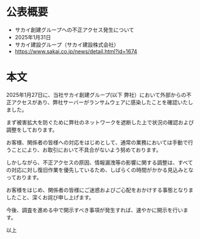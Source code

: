 # 公表概要
- サカイ創建グループへの不正アクセス発生について
- 2025年1月31日
- サカイ建設グループ（サカイ建設株式会社）
- https://www.sakai.co.jp/news/detail.html?id=1674

# 本文
2025年1月27日に、当社サカイ創建グループ(以下 弊社）において外部からの不正アクセスがあり、弊社サーバーがランサムウェアに感染したことを確認いたしました。

まず被害拡大を防ぐために弊社のネットワークを遮断した上で状況の確認および調整をしております。

お客様、関係者の皆様への対応をはじめとして、通常の業務においては手動で行うことにより、お取引において不具合がないよう努めております。

しかしながら、不正アクセスの原因、情報漏洩等の影響に関する調整は、すべての対応に対し復旧作業を優先しているため、しばらくの時間がかかる見込みとなっております。

お客様をはじめ、関係者の皆様にご迷惑およびご心配をおかけする事態となりましたこと、深くお詫び申し上げます。

今後、調査を進める中で開示すべき事項が発生すれば、速やかに開示を行います。

以上
